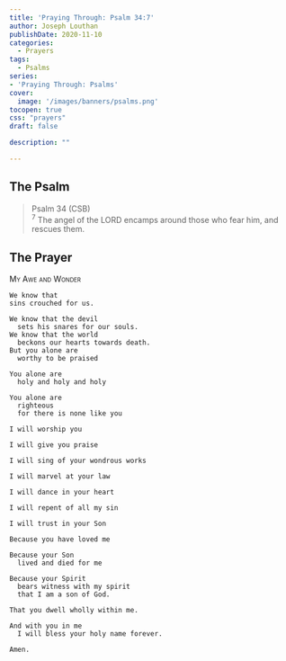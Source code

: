 ```yaml
---
title: 'Praying Through: Psalm 34:7'
author: Joseph Louthan
publishDate: 2020-11-10
categories:
  - Prayers
tags:
  - Psalms
series:
- 'Praying Through: Psalms'
cover:
  image: '/images/banners/psalms.png'
tocopen: true
css: "prayers"
draft: false

description: ""

---
```

## The Psalm

>Psalm 34 (CSB)  
><sup>7</sup> The angel of the LORD encamps around those who fear him, and rescues them. 

## The Prayer

<div style="font-variant: small-caps;">
My Awe and Wonder
</div>

```text
We know that 
sins crouched for us.

We know that the devil
  sets his snares for our souls.
We know that the world
  beckons our hearts towards death.
But you alone are
  worthy to be praised

You alone are
  holy and holy and holy

You alone are
  righteous
  for there is none like you

I will worship you

I will give you praise

I will sing of your wondrous works

I will marvel at your law

I will dance in your heart

I will repent of all my sin

I will trust in your Son

Because you have loved me

Because your Son
  lived and died for me

Because your Spirit
  bears witness with my spirit
  that I am a son of God.

That you dwell wholly within me.

And with you in me
  I will bless your holy name forever.

Amen.
```
